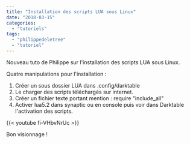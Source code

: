 ```yaml
---
title: "Installation des scripts LUA sous Linux"
date: "2018-03-15"
categories: 
  - "tutoriels"
tags: 
  - "philippedeletree"
  - "tutoriel"
---
```


Nouveau tuto de Philippe sur l'installation des scripts LUA sous Linux.

Quatre manipulations pour l'installation :

1. Créer un sous dossier LUA dans .config/darktable
2. Le charger des scripts téléchargés sur internet.
3. Créer un fichier texte portant mention : require "include\_all"
4. Activer lua5.2 dans synaptic ou en console puis voir dans Darktable l'activation des scripts.

{{< youtube fi-VHbvNrUc >}}

Bon visionnage !

